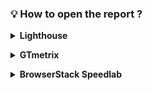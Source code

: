 ### 💡 How to open the report ?
**<details><summary>Lighthouse</summary>**
- open link [LightHouse](https://googlechrome.github.io/lighthouse/viewer/?gist=e517117951dc8b0b51add7a6b3865792 "LightHouse link");
- download [Prada_LH.html](https://github.com/BuhaiovVik/Portfolio/blob/main/4.%20Perfomance%20testing/Prada_LH.html "LightHouse html") and open on your local PC;
- download [Prada_LH.json](https://github.com/BuhaiovVik/Portfolio/blob/main/4.%20Perfomance%20testing/Prada_LH.json "LightHouse json"), than go to [Lighthouse Report Viewer](https://googlechrome.github.io/lighthouse/viewer/ "LightHouse viewer") and select the file.
</details>

**<details><summary>GTmetrix</summary>**
- open [GTmetrix](https://gtmetrix.com/reports/www.gucci.com/wSECrUN7/ "GTmetrix link");
- open [GTmetrix_www.gucci.com.pdf](https://github.com/BuhaiovVik/Portfolio/blob/main/4.%20Perfomance%20testing/GTmetrix_www.gucci.com.pdf "GTmetrix pdf").
</details>

**<details><summary>BrowserStack Speedlab</summary>**
- open [BrowserStack Speedlab](https://www.browserstack.com/speedlab/new-report/6d5b565aff5b604b7af667cc26734dd6c3cd1a99 "Speedlab link").
</details>

